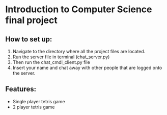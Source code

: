 # Introduction to Computer Science final project

## How to set up:

1) Navigate to the directory where all the project files are located.
2) Run the server file in terminal (chat_server.py)
3) Then run the chat_cmdl_client.py file
4) Insert your name and chat away with other people that are logged onto the server.

## Features:
<ul>
  <li>Single player tetris game</li>
  <li>2 player tetris game</li>
 </ul>
 
 
